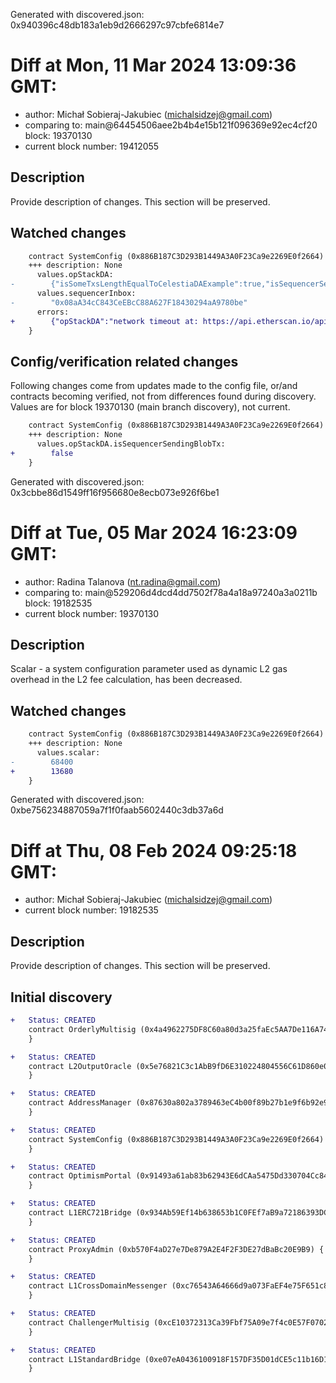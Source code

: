 Generated with discovered.json: 0x940396c48db183a1eb9d2666297c97cbfe6814e7

# Diff at Mon, 11 Mar 2024 13:09:36 GMT:

- author: Michał Sobieraj-Jakubiec (<michalsidzej@gmail.com>)
- comparing to: main@64454506aee2b4b4e15b121f096369e92ec4cf20 block: 19370130
- current block number: 19412055

## Description

Provide description of changes. This section will be preserved.

## Watched changes

```diff
    contract SystemConfig (0x886B187C3D293B1449A3A0F23Ca9e2269E0f2664) {
    +++ description: None
      values.opStackDA:
-        {"isSomeTxsLengthEqualToCelestiaDAExample":true,"isSequencerSendingBlobTx":false}
      values.sequencerInbox:
-        "0x08aA34cC843CeEBcC88A627F18430294aA9780be"
      errors:
+        {"opStackDA":"network timeout at: https://api.etherscan.io/api?module=account&action=txlist&address=0xf8dB8Aba597fF36cCD16fECfbb1B816B3236E9b8&startblock=0&endblock=19412055&page=1&offset=20&sort=desc&apikey=RC2W28PYNA2EUU86RJW52W2QXDXF13EWFK","sequencerInbox":"network timeout at: https://api.etherscan.io/api?module=account&action=txlist&address=0xf8dB8Aba597fF36cCD16fECfbb1B816B3236E9b8&startblock=0&endblock=19412055&page=1&offset=20&sort=desc&apikey=RC2W28PYNA2EUU86RJW52W2QXDXF13EWFK"}
    }
```

## Config/verification related changes

Following changes come from updates made to the config file,
or/and contracts becoming verified, not from differences found during
discovery. Values are for block 19370130 (main branch discovery), not current.

```diff
    contract SystemConfig (0x886B187C3D293B1449A3A0F23Ca9e2269E0f2664) {
    +++ description: None
      values.opStackDA.isSequencerSendingBlobTx:
+        false
    }
```

Generated with discovered.json: 0x3cbbe86d1549ff16f956680e8ecb073e926f6be1

# Diff at Tue, 05 Mar 2024 16:23:09 GMT:

- author: Radina Talanova (<nt.radina@gmail.com>)
- comparing to: main@529206d4dcd4dd7502f78a4a18a97240a3a0211b block: 19182535
- current block number: 19370130

## Description

Scalar - a system configuration parameter used as dynamic L2 gas overhead in the L2 fee calculation, has been decreased.

## Watched changes

```diff
    contract SystemConfig (0x886B187C3D293B1449A3A0F23Ca9e2269E0f2664) {
    +++ description: None
      values.scalar:
-        68400
+        13680
    }
```

Generated with discovered.json: 0xbe756234887059a7f1f0faab5602440c3db37a6d

# Diff at Thu, 08 Feb 2024 09:25:18 GMT:

- author: Michał Sobieraj-Jakubiec (<michalsidzej@gmail.com>)
- current block number: 19182535

## Description

Provide description of changes. This section will be preserved.

## Initial discovery

```diff
+   Status: CREATED
    contract OrderlyMultisig (0x4a4962275DF8C60a80d3a25faEc5AA7De116A746) {
    }
```

```diff
+   Status: CREATED
    contract L2OutputOracle (0x5e76821C3c1AbB9fD6E310224804556C61D860e0) {
    }
```

```diff
+   Status: CREATED
    contract AddressManager (0x87630a802a3789463eC4b00f89b27b1e9f6b92e9) {
    }
```

```diff
+   Status: CREATED
    contract SystemConfig (0x886B187C3D293B1449A3A0F23Ca9e2269E0f2664) {
    }
```

```diff
+   Status: CREATED
    contract OptimismPortal (0x91493a61ab83b62943E6dCAa5475Dd330704Cc84) {
    }
```

```diff
+   Status: CREATED
    contract L1ERC721Bridge (0x934Ab59Ef14b638653b1C0FEf7aB9a72186393DC) {
    }
```

```diff
+   Status: CREATED
    contract ProxyAdmin (0xb570F4aD27e7De879A2E4F2F3DE27dBaBc20E9B9) {
    }
```

```diff
+   Status: CREATED
    contract L1CrossDomainMessenger (0xc76543A64666d9a073FaEF4e75F651c88e7DBC08) {
    }
```

```diff
+   Status: CREATED
    contract ChallengerMultisig (0xcE10372313Ca39Fbf75A09e7f4c0E57F070259f4) {
    }
```

```diff
+   Status: CREATED
    contract L1StandardBridge (0xe07eA0436100918F157DF35D01dCE5c11b16D1F1) {
    }
```
